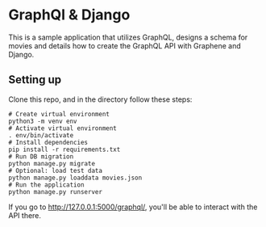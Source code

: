 # GraphQl & Django

This is a sample application that utilizes GraphQL, designs a schema for movies and details how to create the GraphQL API with Graphene and Django.

## Setting up

Clone this repo, and in the directory follow these steps:


```
# Create virtual environment
python3 -m venv env
# Activate virtual environment
. env/bin/activate
# Install dependencies
pip install -r requirements.txt
# Run DB migration
python manage.py migrate
# Optional: load test data
python manage.py loaddata movies.json
# Run the application
python manage.py runserver
```
If you go to http://127.0.0.1:5000/graphql/, you'll be able to interact with the API there.
